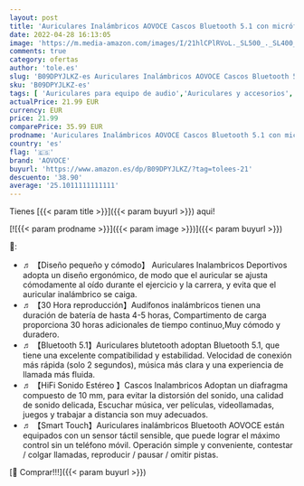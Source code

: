 ```yaml
---
layout: post
title: 'Auriculares Inalámbricos AOVOCE Cascos Bluetooth 5.1 con micrófono HiFi Control Táctil IPX5 Impermeable 30 Hora USB-C para iPhone Huawei Xiaomi Samsung Android Blanco '
date: 2022-04-28 16:13:05
image: 'https://m.media-amazon.com/images/I/21hlCPlRVoL._SL500_._SL400_.jpg'
comments: true
category: ofertas
author: 'tole.es'
slug: 'B09DPYJLKZ-es Auriculares Inalámbricos AOVOCE Cascos Bluetooth 5.1 con...'
sku: 'B09DPYJLKZ-es'
tags: [ 'Auriculares para equipo de audio','Auriculares y accesorios','Electrónica','aovoce','iphone','🇪🇸', ]
actualPrice: 21.99 EUR
currency: EUR
price: 21.99
comparePrice: 35.99 EUR
prodname: 'Auriculares Inalámbricos AOVOCE Cascos Bluetooth 5.1 con micrófono HiFi Control Táctil IPX5 Impermeable 30 Hora USB-C para iPhone Huawei Xiaomi Samsung Android Blanco '
country: 'es'
flag: '🇪🇸'
brand: 'AOVOCE'
buyurl: 'https://www.amazon.es/dp/B09DPYJLKZ/?tag=tolees-21'
descuento: '38.90'
average: '25.1011111111111'
---
```


Tienes [{{< param title >}}]({{< param buyurl >}}) aqui!

[![{{< param prodname >}}]({{< param image >}})]({{< param buyurl >}})

🔎:

- ♬ 【Diseño pequeño y cómodo】 Auriculares Inalambricos Deportivos adopta un diseño ergonómico, de modo que el auricular se ajusta cómodamente al oído durante el ejercicio y la carrera, y evita que el auricular inalámbrico se caiga.
- ♬ 【30 Hora reproducción】Audífonos inalámbricos tienen una duración de batería de hasta 4-5 horas, Compartimento de carga proporciona 30 horas adicionales de tiempo continuo,Muy cómodo y duradero.
- ♬ 【Bluetooth 5.1】Auriculares blutetooth adoptan Bluetooth 5.1, que tiene una excelente compatibilidad y estabilidad. Velocidad de conexión más rápida (solo 2 segundos), música más clara y una experiencia de llamada más fluida.
- ♬ 【HiFi Sonido Estéreo 】Cascos Inalambricos Adoptan un diafragma compuesto de 10 mm, para evitar la distorsión del sonido, una calidad de sonido delicada, Escuchar música, ver películas, videollamadas, juegos y trabajar a distancia son muy adecuados.
- ♬ 【Smart Touch】Auriculares inalámbricos Bluetooth AOVOCE están equipados con un sensor táctil sensible, que puede lograr el máximo control sin un teléfono móvil. Operación simple y conveniente, contestar / colgar llamadas, reproducir / pausar / omitir pistas.

[🛒 Comprar!!!]({{< param buyurl >}})

